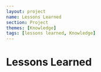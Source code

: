 ```yaml
---
layout: project
name: Lessons Learned
section: Project
themes: [Knowledge]
tags: [lessons learned, Knowledge]
---
```

# Lessons Learned
